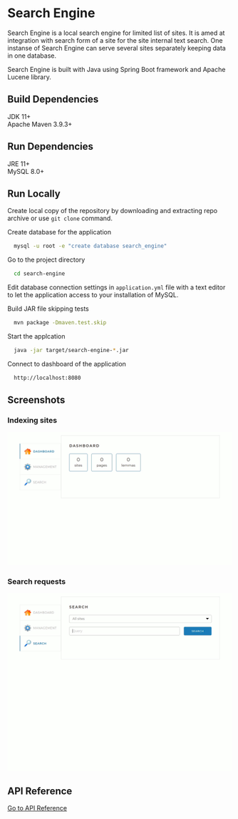 
# Search Engine

Search Engine is a local search engine for limited list of sites.
It is amed at integration with search form of a site for the site internal text search.
One instanse of Search Engine can serve several sites separately keeping data in one database.

Search Engine is built with Java using Spring Boot framework and Apache Lucene library.


## Build Dependencies

JDK 11+\
Apache Maven 3.9.3+

## Run Dependencies

JRE 11+\
MySQL 8.0+

## Run Locally

Create local copy of the repository by downloading and extracting repo archive or use ```git clone``` command.

Create database for the application

```bash
  mysql -u root -e "create database search_engine"
```

Go to the project directory

```bash
  cd search-engine
```

Edit database connection settings in ```application.yml``` file with a text editor to let the application access to your installation of MySQL.

Build JAR file skipping tests

```bash
  mvn package -Dmaven.test.skip
```

Start the applcation

```bash
  java -jar target/search-engine-*.jar
```

Connect to dashboard of the application

```bash
  http://localhost:8080
```


## Screenshots

### Indexing sites

![App Screenshot](src/main/resources/static/assets/img/search-engine-indexing.gif)


### Search requests

![App Screenshot](src/main/resources/static/assets/img/search-engine-search.gif)


## API Reference

[Go to API Reference](docs/API.md)

